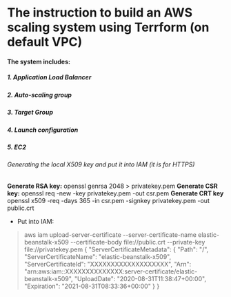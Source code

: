 # The instruction to build an AWS scaling system using Terrform (on default VPC)
#### The system includes:
##### 1. Application Load Balancer
##### 2. Auto-scaling group
##### 3. Target Group
##### 4. Launch configuration
##### 5. EC2

 ###### Generating the local X509 key and put it into IAM (it is for HTTPS) 
 **Generate RSA key:**
 openssl genrsa 2048 > privatekey.pem 
 **Generate CSR key:**
 openssl req -new -key privatekey.pem -out csr.pem 
 **Generate CRT key**
 openssl x509 -req -days 365 -in csr.pem -signkey privatekey.pem -out public.crt 

* Put into IAM:
> aws iam upload-server-certificate --server-certificate-name elastic-beanstalk-x509 --certificate-body file://public.crt --private-key file://privatekey.pem
> {
>    "ServerCertificateMetadata": {
>        "Path": "/",
>        "ServerCertificateName": "elastic-beanstalk-x509",
>         "ServerCertificateId": "XXXXXXXXXXXXXXXXXXX",
>         "Arn": "arn:aws:iam::XXXXXXXXXXXXXX:server-certificate/elastic-beanstalk-x509",
>         "UploadDate": "2020-08-31T11:38:47+00:00",
>         "Expiration": "2021-08-31T08:33:36+00:00"
>     }
> }
